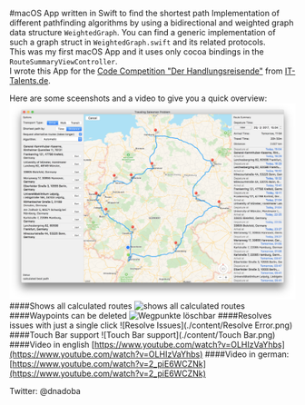 #macOS App written in Swift to find the shortest path
Implementation of different pathfinding algorithms by using a bidirectional and weighted graph data structure `WeightedGraph`. You can find a generic implementation of such a graph struct in `WeightedGraph.swift` and its related protocols.  
This was my first macOS App and it uses only cocoa bindings in the `RouteSummaryViewController`.   
I wrote this App for the [Code Competition "Der Handlungsreisende"](https://www.it-talents.de/foerderung/code-competition/code-competition-02-2017) from [IT-Talents.de](https://www.it-talents.de/).

Here are some sceenshots and a video to give you a quick overview:
![Overview](./content/Overview.png)
####Shows all calculated routes
![shows all calculated routes](./content/Detail.png)
####Waypoints can be deleted
![Wegpunkte löschbar](./content/Delete.png)
####Resolves issues with just a single click
![Resolve Issues](./content/Resolve Error.png)
####Touch Bar support
![Touch Bar support](./content/Touch Bar.png)
####Video in english
[https://www.youtube.com/watch?v=OLHIzVaYhbs](https://www.youtube.com/watch?v=OLHIzVaYhbs)
####Video in german:  
[https://www.youtube.com/watch?v=2_piE6WCZNk](https://www.youtube.com/watch?v=2_piE6WCZNk)

Twitter: @dnadoba